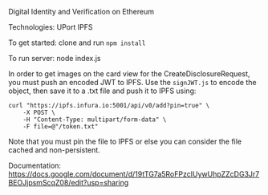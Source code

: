 Digital Identity and Verification on Ethereum

Technologies:
UPort
IPFS

To get started:
clone and run `npm install`

To run server:
node index.js

In order to get images on the card view for the CreateDisclosureRequest, you must push an encoded JWT to IPFS.
Use the `signJWT.js` to encode the object, then save it to a .txt file and push it to IPFS using:

```
curl "https://ipfs.infura.io:5001/api/v0/add?pin=true" \
    -X POST \
    -H "Content-Type: multipart/form-data" \
    -F file=@"/token.txt" 
```

Note that you must pin the file to IPFS or else you can consider the file cached and non-persistent.

Documentation:
https://docs.google.com/document/d/19tTG7a5RoFPzcIUywUhpZZcDG3Jr7BEOJjpsmScqZ08/edit?usp=sharing 
